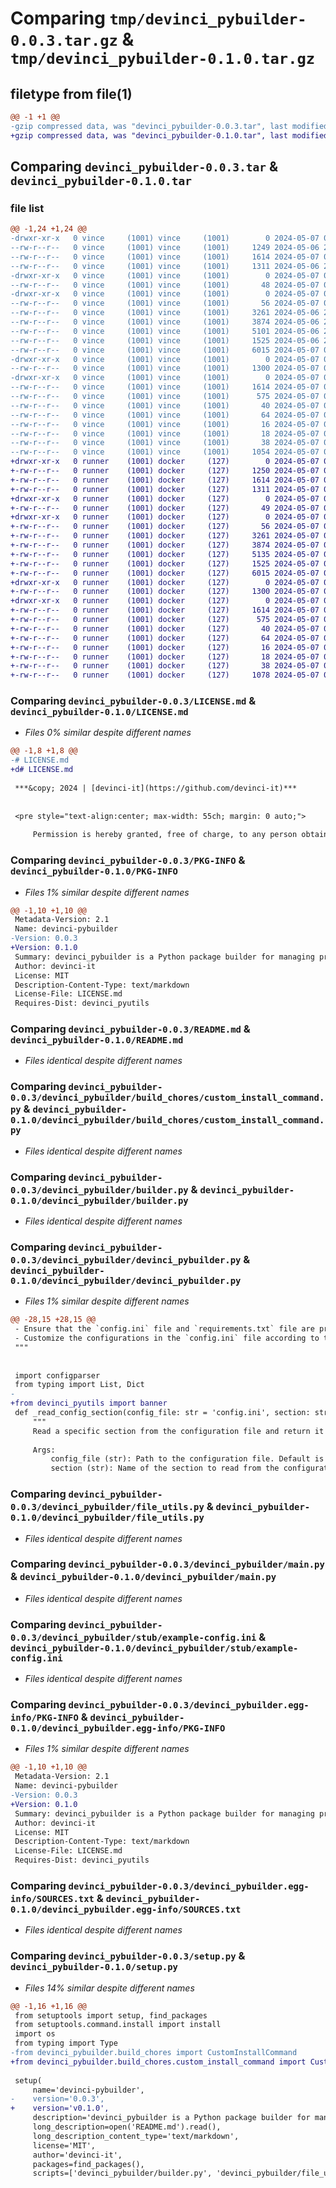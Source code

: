 # Comparing `tmp/devinci_pybuilder-0.0.3.tar.gz` & `tmp/devinci_pybuilder-0.1.0.tar.gz`

## filetype from file(1)

```diff
@@ -1 +1 @@
-gzip compressed data, was "devinci_pybuilder-0.0.3.tar", last modified: Tue May  7 03:31:15 2024, max compression
+gzip compressed data, was "devinci_pybuilder-0.1.0.tar", last modified: Tue May  7 06:54:52 2024, max compression
```

## Comparing `devinci_pybuilder-0.0.3.tar` & `devinci_pybuilder-0.1.0.tar`

### file list

```diff
@@ -1,24 +1,24 @@
-drwxr-xr-x   0 vince     (1001) vince     (1001)        0 2024-05-07 03:31:15.589667 devinci_pybuilder-0.0.3/
--rw-r--r--   0 vince     (1001) vince     (1001)     1249 2024-05-06 20:34:04.000000 devinci_pybuilder-0.0.3/LICENSE.md
--rw-r--r--   0 vince     (1001) vince     (1001)     1614 2024-05-07 03:31:15.589667 devinci_pybuilder-0.0.3/PKG-INFO
--rw-r--r--   0 vince     (1001) vince     (1001)     1311 2024-05-06 20:17:12.000000 devinci_pybuilder-0.0.3/README.md
-drwxr-xr-x   0 vince     (1001) vince     (1001)        0 2024-05-07 03:31:15.585667 devinci_pybuilder-0.0.3/devinci_pybuilder/
--rw-r--r--   0 vince     (1001) vince     (1001)       48 2024-05-07 00:04:03.000000 devinci_pybuilder-0.0.3/devinci_pybuilder/__init__.py
-drwxr-xr-x   0 vince     (1001) vince     (1001)        0 2024-05-07 03:31:15.589667 devinci_pybuilder-0.0.3/devinci_pybuilder/build_chores/
--rw-r--r--   0 vince     (1001) vince     (1001)       56 2024-05-07 02:14:03.000000 devinci_pybuilder-0.0.3/devinci_pybuilder/build_chores/__init__.py
--rw-r--r--   0 vince     (1001) vince     (1001)     3261 2024-05-06 23:57:31.000000 devinci_pybuilder-0.0.3/devinci_pybuilder/build_chores/custom_install_command.py
--rw-r--r--   0 vince     (1001) vince     (1001)     3874 2024-05-06 20:14:57.000000 devinci_pybuilder-0.0.3/devinci_pybuilder/builder.py
--rw-r--r--   0 vince     (1001) vince     (1001)     5101 2024-05-06 21:33:22.000000 devinci_pybuilder-0.0.3/devinci_pybuilder/devinci_pybuilder.py
--rw-r--r--   0 vince     (1001) vince     (1001)     1525 2024-05-06 20:35:33.000000 devinci_pybuilder-0.0.3/devinci_pybuilder/file_utils.py
--rw-r--r--   0 vince     (1001) vince     (1001)     6015 2024-05-07 03:09:00.000000 devinci_pybuilder-0.0.3/devinci_pybuilder/main.py
-drwxr-xr-x   0 vince     (1001) vince     (1001)        0 2024-05-07 03:31:15.589667 devinci_pybuilder-0.0.3/devinci_pybuilder/stub/
--rw-r--r--   0 vince     (1001) vince     (1001)     1300 2024-05-07 02:35:29.000000 devinci_pybuilder-0.0.3/devinci_pybuilder/stub/example-config.ini
-drwxr-xr-x   0 vince     (1001) vince     (1001)        0 2024-05-07 03:31:15.589667 devinci_pybuilder-0.0.3/devinci_pybuilder.egg-info/
--rw-r--r--   0 vince     (1001) vince     (1001)     1614 2024-05-07 03:31:15.000000 devinci_pybuilder-0.0.3/devinci_pybuilder.egg-info/PKG-INFO
--rw-r--r--   0 vince     (1001) vince     (1001)      575 2024-05-07 03:31:15.000000 devinci_pybuilder-0.0.3/devinci_pybuilder.egg-info/SOURCES.txt
--rw-r--r--   0 vince     (1001) vince     (1001)       40 2024-05-07 03:31:15.000000 devinci_pybuilder-0.0.3/devinci_pybuilder.egg-info/dependency_links.txt
--rw-r--r--   0 vince     (1001) vince     (1001)       64 2024-05-07 03:31:15.000000 devinci_pybuilder-0.0.3/devinci_pybuilder.egg-info/entry_points.txt
--rw-r--r--   0 vince     (1001) vince     (1001)       16 2024-05-07 03:31:15.000000 devinci_pybuilder-0.0.3/devinci_pybuilder.egg-info/requires.txt
--rw-r--r--   0 vince     (1001) vince     (1001)       18 2024-05-07 03:31:15.000000 devinci_pybuilder-0.0.3/devinci_pybuilder.egg-info/top_level.txt
--rw-r--r--   0 vince     (1001) vince     (1001)       38 2024-05-07 03:31:15.589667 devinci_pybuilder-0.0.3/setup.cfg
--rw-r--r--   0 vince     (1001) vince     (1001)     1054 2024-05-07 03:31:08.000000 devinci_pybuilder-0.0.3/setup.py
+drwxr-xr-x   0 runner    (1001) docker     (127)        0 2024-05-07 06:54:52.176157 devinci_pybuilder-0.1.0/
+-rw-r--r--   0 runner    (1001) docker     (127)     1250 2024-05-07 06:54:46.000000 devinci_pybuilder-0.1.0/LICENSE.md
+-rw-r--r--   0 runner    (1001) docker     (127)     1614 2024-05-07 06:54:52.176157 devinci_pybuilder-0.1.0/PKG-INFO
+-rw-r--r--   0 runner    (1001) docker     (127)     1311 2024-05-07 06:54:46.000000 devinci_pybuilder-0.1.0/README.md
+drwxr-xr-x   0 runner    (1001) docker     (127)        0 2024-05-07 06:54:52.176157 devinci_pybuilder-0.1.0/devinci_pybuilder/
+-rw-r--r--   0 runner    (1001) docker     (127)       49 2024-05-07 06:54:46.000000 devinci_pybuilder-0.1.0/devinci_pybuilder/__init__.py
+drwxr-xr-x   0 runner    (1001) docker     (127)        0 2024-05-07 06:54:52.176157 devinci_pybuilder-0.1.0/devinci_pybuilder/build_chores/
+-rw-r--r--   0 runner    (1001) docker     (127)       56 2024-05-07 06:54:46.000000 devinci_pybuilder-0.1.0/devinci_pybuilder/build_chores/__init__.py
+-rw-r--r--   0 runner    (1001) docker     (127)     3261 2024-05-07 06:54:46.000000 devinci_pybuilder-0.1.0/devinci_pybuilder/build_chores/custom_install_command.py
+-rw-r--r--   0 runner    (1001) docker     (127)     3874 2024-05-07 06:54:46.000000 devinci_pybuilder-0.1.0/devinci_pybuilder/builder.py
+-rw-r--r--   0 runner    (1001) docker     (127)     5135 2024-05-07 06:54:46.000000 devinci_pybuilder-0.1.0/devinci_pybuilder/devinci_pybuilder.py
+-rw-r--r--   0 runner    (1001) docker     (127)     1525 2024-05-07 06:54:46.000000 devinci_pybuilder-0.1.0/devinci_pybuilder/file_utils.py
+-rw-r--r--   0 runner    (1001) docker     (127)     6015 2024-05-07 06:54:46.000000 devinci_pybuilder-0.1.0/devinci_pybuilder/main.py
+drwxr-xr-x   0 runner    (1001) docker     (127)        0 2024-05-07 06:54:52.176157 devinci_pybuilder-0.1.0/devinci_pybuilder/stub/
+-rw-r--r--   0 runner    (1001) docker     (127)     1300 2024-05-07 06:54:46.000000 devinci_pybuilder-0.1.0/devinci_pybuilder/stub/example-config.ini
+drwxr-xr-x   0 runner    (1001) docker     (127)        0 2024-05-07 06:54:52.176157 devinci_pybuilder-0.1.0/devinci_pybuilder.egg-info/
+-rw-r--r--   0 runner    (1001) docker     (127)     1614 2024-05-07 06:54:52.000000 devinci_pybuilder-0.1.0/devinci_pybuilder.egg-info/PKG-INFO
+-rw-r--r--   0 runner    (1001) docker     (127)      575 2024-05-07 06:54:52.000000 devinci_pybuilder-0.1.0/devinci_pybuilder.egg-info/SOURCES.txt
+-rw-r--r--   0 runner    (1001) docker     (127)       40 2024-05-07 06:54:52.000000 devinci_pybuilder-0.1.0/devinci_pybuilder.egg-info/dependency_links.txt
+-rw-r--r--   0 runner    (1001) docker     (127)       64 2024-05-07 06:54:52.000000 devinci_pybuilder-0.1.0/devinci_pybuilder.egg-info/entry_points.txt
+-rw-r--r--   0 runner    (1001) docker     (127)       16 2024-05-07 06:54:52.000000 devinci_pybuilder-0.1.0/devinci_pybuilder.egg-info/requires.txt
+-rw-r--r--   0 runner    (1001) docker     (127)       18 2024-05-07 06:54:52.000000 devinci_pybuilder-0.1.0/devinci_pybuilder.egg-info/top_level.txt
+-rw-r--r--   0 runner    (1001) docker     (127)       38 2024-05-07 06:54:52.176157 devinci_pybuilder-0.1.0/setup.cfg
+-rw-r--r--   0 runner    (1001) docker     (127)     1078 2024-05-07 06:54:51.000000 devinci_pybuilder-0.1.0/setup.py
```

### Comparing `devinci_pybuilder-0.0.3/LICENSE.md` & `devinci_pybuilder-0.1.0/LICENSE.md`

 * *Files 0% similar despite different names*

```diff
@@ -1,8 +1,8 @@
-# LICENSE.md
+d# LICENSE.md
 
 ***&copy; 2024 | [devinci-it](https://github.com/devinci-it)***
     
     
 <pre style="text-align:center; max-width: 55ch; margin: 0 auto;">
 
     Permission is hereby granted, free of charge, to any person obtaining
```

### Comparing `devinci_pybuilder-0.0.3/PKG-INFO` & `devinci_pybuilder-0.1.0/PKG-INFO`

 * *Files 1% similar despite different names*

```diff
@@ -1,10 +1,10 @@
 Metadata-Version: 2.1
 Name: devinci-pybuilder
-Version: 0.0.3
+Version: 0.1.0
 Summary: devinci_pybuilder is a Python package builder for managing project setup and generating setup.py files.
 Author: devinci-it
 License: MIT
 Description-Content-Type: text/markdown
 License-File: LICENSE.md
 Requires-Dist: devinci_pyutils
```

### Comparing `devinci_pybuilder-0.0.3/README.md` & `devinci_pybuilder-0.1.0/README.md`

 * *Files identical despite different names*

### Comparing `devinci_pybuilder-0.0.3/devinci_pybuilder/build_chores/custom_install_command.py` & `devinci_pybuilder-0.1.0/devinci_pybuilder/build_chores/custom_install_command.py`

 * *Files identical despite different names*

### Comparing `devinci_pybuilder-0.0.3/devinci_pybuilder/builder.py` & `devinci_pybuilder-0.1.0/devinci_pybuilder/builder.py`

 * *Files identical despite different names*

### Comparing `devinci_pybuilder-0.0.3/devinci_pybuilder/devinci_pybuilder.py` & `devinci_pybuilder-0.1.0/devinci_pybuilder/devinci_pybuilder.py`

 * *Files 1% similar despite different names*

```diff
@@ -28,15 +28,15 @@
 - Ensure that the `config.ini` file and `requirements.txt` file are present in the project directory.
 - Customize the configurations in the `config.ini` file according to the project requirements.
 """
 
 
 import configparser
 from typing import List, Dict
-
+from devinci_pyutils import banner
 def _read_config_section(config_file: str = 'config.ini', section: str = 'General') -> Dict[str, str]:
     """
     Read a specific section from the configuration file and return it as a dictionary.
 
     Args:
         config_file (str): Path to the configuration file. Default is 'config.ini'.
         section (str): Name of the section to read from the configuration file. Default is 'General'.
```

### Comparing `devinci_pybuilder-0.0.3/devinci_pybuilder/file_utils.py` & `devinci_pybuilder-0.1.0/devinci_pybuilder/file_utils.py`

 * *Files identical despite different names*

### Comparing `devinci_pybuilder-0.0.3/devinci_pybuilder/main.py` & `devinci_pybuilder-0.1.0/devinci_pybuilder/main.py`

 * *Files identical despite different names*

### Comparing `devinci_pybuilder-0.0.3/devinci_pybuilder/stub/example-config.ini` & `devinci_pybuilder-0.1.0/devinci_pybuilder/stub/example-config.ini`

 * *Files identical despite different names*

### Comparing `devinci_pybuilder-0.0.3/devinci_pybuilder.egg-info/PKG-INFO` & `devinci_pybuilder-0.1.0/devinci_pybuilder.egg-info/PKG-INFO`

 * *Files 1% similar despite different names*

```diff
@@ -1,10 +1,10 @@
 Metadata-Version: 2.1
 Name: devinci-pybuilder
-Version: 0.0.3
+Version: 0.1.0
 Summary: devinci_pybuilder is a Python package builder for managing project setup and generating setup.py files.
 Author: devinci-it
 License: MIT
 Description-Content-Type: text/markdown
 License-File: LICENSE.md
 Requires-Dist: devinci_pyutils
```

### Comparing `devinci_pybuilder-0.0.3/devinci_pybuilder.egg-info/SOURCES.txt` & `devinci_pybuilder-0.1.0/devinci_pybuilder.egg-info/SOURCES.txt`

 * *Files identical despite different names*

### Comparing `devinci_pybuilder-0.0.3/setup.py` & `devinci_pybuilder-0.1.0/setup.py`

 * *Files 14% similar despite different names*

```diff
@@ -1,16 +1,16 @@
 from setuptools import setup, find_packages
 from setuptools.command.install import install
 import os
 from typing import Type
-from devinci_pybuilder.build_chores import CustomInstallCommand
+from devinci_pybuilder.build_chores.custom_install_command import CustomInstallCommand
 
 setup(
     name='devinci-pybuilder',
-    version='0.0.3',
+    version='v0.1.0',
     description='devinci_pybuilder is a Python package builder for managing project setup and generating setup.py files.',
     long_description=open('README.md').read(),
     long_description_content_type='text/markdown',
     license='MIT',
     author='devinci-it',
     packages=find_packages(),
     scripts=['devinci_pybuilder/builder.py', 'devinci_pybuilder/file_utils.py', 'devinci_pybuilder/main.py'],
```

